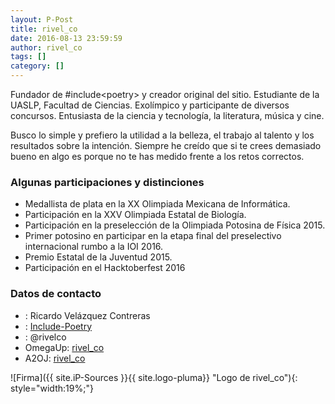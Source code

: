```yaml
---
layout: P-Post
title: rivel_co
date: 2016-08-13 23:59:59
author: rivel_co
tags: []
category: []
---
```


Fundador de \#include&lt;<span>poetry</span>> y creador original del sitio. Estudiante de la UASLP, Facultad de Ciencias. Exolímpico y participante de diversos concursos. Entusiasta de la ciencia y tecnología, la literatura, música y cine.

Busco lo simple y prefiero la utilidad a la belleza, el trabajo al talento y los resultados sobre la intención.
Siempre he creído que si te crees demasiado bueno en algo es porque no te has medido frente a los retos correctos.

### Algunas participaciones y distinciones

- Medallista de plata en la XX Olimpiada Mexicana de Informática.
- Participación en la XXV Olimpiada Estatal de Biología.
- Participación en la preselección de la Olimpiada Potosina de Física 2015.
- Primer potosino en participar en la etapa final del preselectivo internacional rumbo a la IOI 2016.
- Premio Estatal de la Juventud 2015.
- Participación en el Hacktoberfest 2016

### Datos de contacto

- <i class="fa fa-user-o" aria-hidden="true"></i> : Ricardo Velázquez Contreras
- <i class="fa fa-github" aria-hidden="true"></i> : [Include-Poetry](https://github.com/Include-Poetry)
- <i class="fa fa-slack" aria-hidden="true"></i> : @rivelco
- OmegaUp: [rivel_co](https://omegaup.com/profile/RiVel_Co/)
- A2OJ: [rivel_co](https://a2oj.com/profile?Username=rivel_co)

![Firma]({{ site.iP-Sources }}{{ site.logo-pluma}} "Logo de rivel_co"){: style="width:19%;"}

